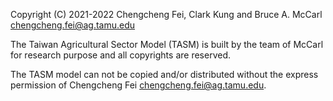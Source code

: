 Copyright (C) 2021-2022 Chengcheng Fei, Clark Kung and Bruce A. McCarl  <chengcheng.fei@ag.tamu.edu>

The Taiwan Agricultural Sector Model (TASM) is built by the team of McCarl for research purpose and all copyrights are reserved.

The TASM model can not be copied and/or distributed without the express permission of Chengcheng Fei <chengcheng.fei@ag.tamu.edu>.
